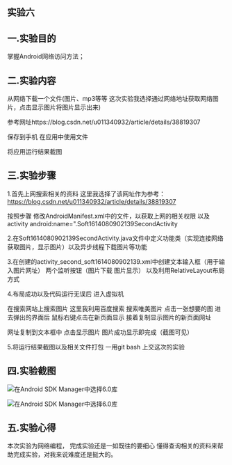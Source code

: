 ## 实验六

## 一.实验目的

掌握Android网络访问方法；

## 二.实验内容

从网络下载一个文件(图片、mp3等等 这次实验我选择通过网络地址获取网络图片，点击显示图片将图片显示出来) 

参考网址https://blog.csdn.net/u011340932/article/details/38819307

保存到手机 在应用中使用文件

将应用运行结果截图

## 三.实验步骤

1.首先上网搜索相关的资料 这里我选择了该网址作为参考：https://blog.csdn.net/u011340932/article/details/38819307

按照步骤  修改AndroidManifest.xml中的文件，以获取上网的相关权限  以及  activity android:name=".Soft1614080902139SecondActivity

2.在Soft1614080902139SecondActivity.java文件中定义功能类（实现连接网络获取图片，显示图片）以及异步线程下载图片等功能

3.在创建的activity_second_soft1614080902139.xml中创建文本输入框（用于输入图片网址） 两个监听按钮（图片下载 图片显示） 以及利用RelativeLayout布局方式 

4.布局成功以及代码运行无误后 进入虚拟机 

在搜索网站上搜索图片 这里我利用百度搜索 搜索唯美图片 点击一张想要的图 进去弹出的界面后 鼠标右键点击在新页面显示 接着复制显示图片的新页面网址

网址复制到文本框中  点击显示图片 图片成功显示即完成（截图可见）

5.将运行结果截图以及相关文件打包 一用git bash 上交这次的实验

## 四.实验截图
 ![在Android SDK Manager中选择6.0库](https://github.com/1614080902139/android-labs-2018/blob/master/Soft1614080902139/9.png)
 
 ![在Android SDK Manager中选择6.0库](https://github.com/1614080902139/android-labs-2018/blob/master/Soft1614080902139/10.png)
 

## 五.实验心得

 本次实验为网络编程， 完成实验还是一如既往的要细心 懂得查询相关的资料来帮助完成实验，对我来说难度还是挺大的。
